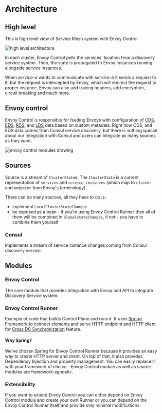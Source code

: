 # Architecture

## High level

This is high level view of Service Mesh system with Envoy Control

![high level architecture](assets/images/high_level_architecture.png)

In each cluster, Envoy Control polls the services' location from a discovery service system. Then, the state
is propagated to Envoy instances running alongside service instances.

When _service-a_ wants to communicate with _service-b_ it sends a request to it, but the request is intercepted
by Envoy, which will redirect the request to proper instance. Envoy can also add tracing headers, add encryption,
circuit breaking and much more.

## Envoy control

Envoy Control is responsible for feeding Envoys with configuration of 
[CDS](https://www.envoyproxy.io/docs/envoy/latest/intro/arch_overview/operations/dynamic_configuration#cds),
[EDS](https://www.envoyproxy.io/docs/envoy/latest/intro/arch_overview/operations/dynamic_configuration#eds),
[RDS](https://www.envoyproxy.io/docs/envoy/latest/intro/arch_overview/operations/dynamic_configuration#rds),
and [LDS](https://www.envoyproxy.io/docs/envoy/latest/intro/arch_overview/operations/dynamic_configuration#lds)
data based on custom metadata.
Right now CDS, and EDS data comes from Consul service discovery,
but there is nothing special about our integration with Consul and users can integrate as many sources as they want.

![envoy control modules drawing](assets/images/envoy-control-modules-drawing.png)

## Sources

Source is a stream of `ClusterState`s. The `ClusterState` is a current representation of `services` and `service instances`
(which map to `cluster` and `endpoint` from Envoy's terminology). 

There can be many sources, all they have to do is:

* implement `LocalClusterStateChanges`
* be exposed as a bean - if you're using Envoy Control Runner then all of them will be combined in
`GlobalStateChanges`, if not - you have to combine them yourself

### Consul
Implements a stream of service instance changes coming from Consul discovery service.

## Modules

### Envoy Control
The core module that provides integration with Envoy and API to integrate Discovery Service system.

### Envoy Control Runner
Example of code that builds Control Plane and runs it. It uses [Spring Framework](https://spring.io/) to connect
elements and serve HTTP endpoint and HTTP client for [Cross DC Synchronization](features/multi_dc_support.md) feature.

#### Why Spring?
We've chosen Spring for Envoy Control Runner because it provides an easy way to create HTTP server and client.
On top of that, it also provides Dependency Injection and property management.
You can easily replace it with your framework of choice - Envoy Control module as well as source modules are framework-agnostic.

### Extensibility
If you want to extend Envoy Control you can either depend on Envoy Control module and create your own Runner or you can
depend on the Envoy Control Runner itself and provide only minimal modifications.
